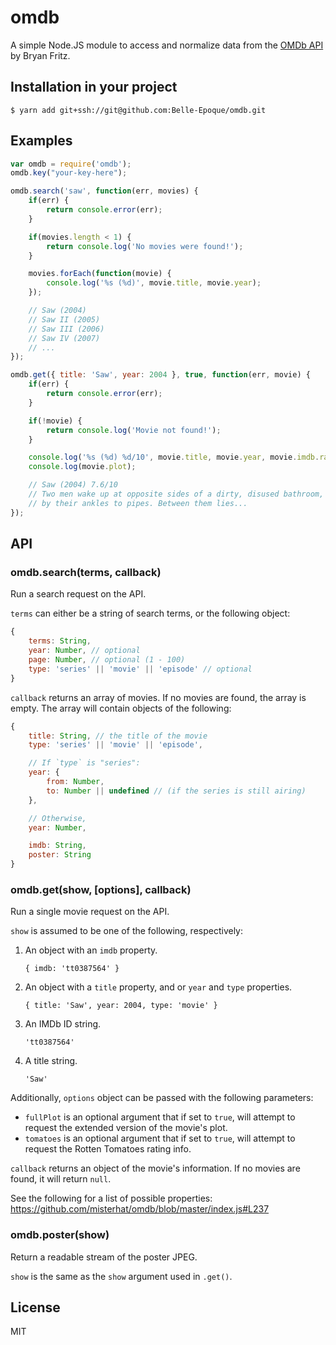 # omdb
A simple Node.JS module to access and normalize data from the
[OMDb API](http://www.omdbapi.com/) by Bryan Fritz.

## Installation in your project
    $ yarn add git+ssh://git@github.com:Belle-Epoque/omdb.git

## Examples

```javascript
var omdb = require('omdb');
omdb.key("your-key-here");

omdb.search('saw', function(err, movies) {
    if(err) {
        return console.error(err);
    }

    if(movies.length < 1) {
        return console.log('No movies were found!');
    }

    movies.forEach(function(movie) {
        console.log('%s (%d)', movie.title, movie.year);
    });

    // Saw (2004)
    // Saw II (2005)
    // Saw III (2006)
    // Saw IV (2007)
    // ...
});

omdb.get({ title: 'Saw', year: 2004 }, true, function(err, movie) {
    if(err) {
        return console.error(err);
    }

    if(!movie) {
        return console.log('Movie not found!');
    }

    console.log('%s (%d) %d/10', movie.title, movie.year, movie.imdb.rating);
    console.log(movie.plot);

    // Saw (2004) 7.6/10
    // Two men wake up at opposite sides of a dirty, disused bathroom, chained
    // by their ankles to pipes. Between them lies...
});
```

## API
### omdb.search(terms, callback)
Run a search request on the API.

`terms` can either be a string of search terms, or the following object:
```javascript
{
    terms: String,
    year: Number, // optional
    page: Number, // optional (1 - 100)
    type: 'series' || 'movie' || 'episode' // optional
}
```

`callback` returns an array of movies. If no movies are found, the array
is empty. The array will contain objects of the following:
```javascript
{
    title: String, // the title of the movie
    type: 'series' || 'movie' || 'episode',

    // If `type` is "series":
    year: {
        from: Number,
        to: Number || undefined // (if the series is still airing)
    },

    // Otherwise,
    year: Number,

    imdb: String,
    poster: String
}
```

### omdb.get(show, [options], callback)
Run a single movie request on the API.

`show` is assumed to be one of the following, respectively:

1. An object with an `imdb` property.

    `{ imdb: 'tt0387564' }`
2. An object with a `title` property, and or `year` and `type` properties.

    `{ title: 'Saw', year: 2004, type: 'movie' }`
3. An IMDb ID string.

    `'tt0387564'`
4. A title string.

    `'Saw'`

Additionally, `options` object can be passed with the following parameters:
- `fullPlot` is an optional argument that if set to `true`, will attempt to request the extended version of the movie's plot.
- `tomatoes` is an optional argument that if set to `true`, will attempt to request the Rotten Tomatoes rating info.

`callback` returns an object of the movie's information. If no movies are
found, it will return `null`.

See the following for a list of possible properties:
https://github.com/misterhat/omdb/blob/master/index.js#L237

### omdb.poster(show)
Return a readable stream of the poster JPEG.

`show` is the same as the `show` argument used in `.get()`.

## License
MIT
